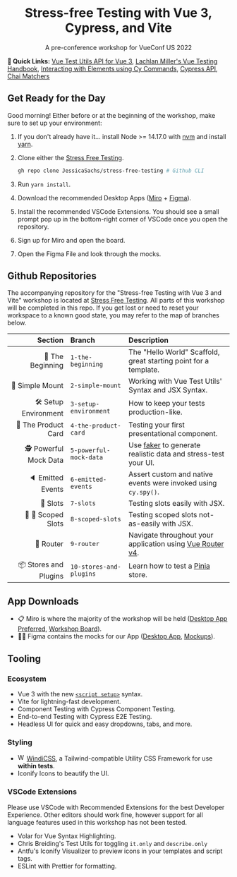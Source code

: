 <h1 align="center">Stress-free Testing with Vue 3, Cypress, and Vite</h1>

<p align="center">A pre-conference workshop for VueConf US 2022</p>

**🔗 Quick Links:** [Vue Test Utils API for Vue 3][vtu docs], [Lachlan Miller's Vue Testing Handbook][lachlans handbook], [Interacting with Elements using Cy Commands][cypress events], [Cypress API][cypress api], [Chai Matchers][cypress chai matchers]


## Get Ready for the Day

Good morning! Either before or at the beginning of the workshop, make sure to set up your environment:

1. If you don't already have it... install Node >= 14.17.0 with [nvm][nvm install] and install [yarn][yarn install].
2. Clone either the [Stress Free Testing][javascript repo].
    ```sh
    gh repo clone JessicaSachs/stress-free-testing # Github CLI
    ```

3. Run `yarn install`.
4. Download the recommended Desktop Apps ([Miro][miro app downloads] + [Figma][figma app downloads]).
5. Install the recommended VSCode Extensions. You should see a small prompt pop up in the bottom-right corner of VSCode once you open the repository.
6. Sign up for Miro and open the board.
7. Open the Figma File and look through the mocks.

## Github Repositories

The accompanying repository for the "Stress-free Testing with Vue 3 and Vite" workshop is located at [Stress Free Testing][javascript repo]. All parts of this workshop will be completed in this repo. If you get lost or need to reset your workspace to a known good state, you may refer to the map of branches below.

|              Section | Branch                  | Description                                                                 |
| -------------------: | :---------------------- | :-------------------------------------------------------------------------- |
|      🔰 The Beginning | `1-the-beginning`       | The "Hello World" Scaffold, great starting point for a template.            |
|      🐤  Simple Mount | `2-simple-mount`        | Working with Vue Test Utils' Syntax and JSX Syntax.                         |
| 🛠  Setup Environment | `3-setup-environment`   | How to keep your tests production-like.                                     |
|   💅 The Product Card | `4-the-product-card`    | Testing your first presentational component.                                |
| 🕵 Powerful Mock Data | `5-powerful-mock-data`  | Use [faker][faker docs] to generate realistic data and stress-test your UI. |
|     🔈 Emitted Events | `6-emitted-events`      | Assert custom and native events were invoked using `cy.spy()`.              |
|           🎰    Slots | `7-slots`               | Testing slots easily with JSX.                                              |
|    🎰 🎰  Scoped Slots | `8-scoped-slots`        | Testing scoped slots not-as-easily with JSX.                                |
|            🔗  Router | `9-router`              | Navigate throughout your application using [Vue Router v4][vue router v4].  |
| 📦 Stores and Plugins | `10-stores-and-plugins` | Learn how to test a [Pinia][pinia] store.                                   |

## App Downloads

- 📋 Miro is where the majority of the workshop will be held ([Desktop App Preferred][miro app downloads], [Workshop Board](https://miro.com/app/board/o9J_lhsag48=/?invite_link_id=974389854516)).
- 👩‍🎨 Figma contains the mocks for our App ([Desktop App][figma app downloads], [Mockups](https://www.figma.com/file/fvZhzUaVkQl3YoSquYlpL3/%F0%9F%9B%92-Ecommerce-Shopping-Template-(Community)?node-id=1%3A2559)).

## Tooling

### Ecosystem

- Vue 3 with the new [`<script setup>`][script setup] syntax.
- Vite for lightning-fast development.
- Component Testing with Cypress Component Testing.
- End-to-end Testing with Cypress E2E Testing.
- Headless UI for quick and easy dropdowns, tabs, and more.

### Styling

- <img src="https://next.windicss.org/assets/logo.svg" alt="Windi CSS Logo" height="16" width="16"/> [WindiCSS][windi css], a Tailwind-compatible Utility CSS Framework for use **within tests**.
- Iconify Icons to beautify the UI.

### VSCode Extensions

Please use VSCode with Recommended Extensions for the best Developer Experience. Other editors should work fine, however support for all language features used in this workshop has not been tested.

- Volar for Vue Syntax Highlighting.
- Chris Breiding's Test Utils for toggling `it.only` and `describe.only`
- Antfu's Iconify Visualizer to preview icons in your templates and script tags.
- ESLint with Prettier for formatting.

[windi css]: https://windicss.org
[miro app downloads]: https://miro.com/apps/
[figma app downloads]: https://www.figma.com/downloads/
[javascript repo]: https://github.com/JessicaSachs/stress-free-testing
[nvm install]: https://github.com/nvm-sh/nvm#installing-and-updating
[yarn install]: https://yarnpkg.com/
[cypress chai matchers]: https://docs.cypress.io/guides/references/assertions#Chai
[cypress events]: https://docs.cypress.io/guides/core-concepts/interacting-with-elements#Actionability
[lachlans handbook]: https://lmiller1990.github.io/vue-testing-handbook/
[pinia]: https://pinia.esm.dev/
[vue router v4]: https://next.router.vuejs.org/
[faker docs]: https://fakerjsdocs.netlify.app/
[cypress api]: https://docs.cypress.io/api/table-of-contents
[vtu docs]: https://next.vue-test-utils.vuejs.org/api/
[script setup]: https://v3.vuejs.org/api/sfc-script-setup.html#sfc-script-setup
